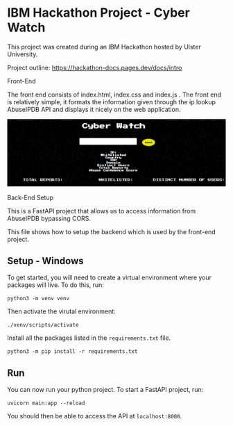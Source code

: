 # IBM Hackathon Project - Cyber Watch

This project was created during an IBM Hackathon hosted by Ulster University.

Project outline: https://hackathon-docs.pages.dev/docs/intro


Front-End

The front end consists of index.html, index.css and index.js . The front end is relatively simple, it formats the information given through the ip lookup AbuseIPDB API and displays it nicely on the web application.

![Preview of FrontEnd](https://github.com/SilverStoneBBQ/CyberWatchIPLookup/blob/main/CyberWatchSS1.PNG?raw=true)


Back-End Setup

This is a FastAPI project that allows us to access information from AbuseIPDB bypassing CORS.

This file shows how to setup the backend which is used by the front-end project. 

## Setup - Windows

To get started, you will need to create a virtual environment where your packages will live.
To do this, run:

```shell
python3 -m venv venv
```

Then activate the virutal environment:

```shell
./venv/scripts/activate
```

Install all the packages listed in the `requirements.txt` file.

```shell
python3 -m pip install -r requirements.txt
```

## Run

You can now run your python project. To start a FastAPI project, run:

```shell
uvicorn main:app --reload
```

You should then be able to access the API at `localhost:8000`.
